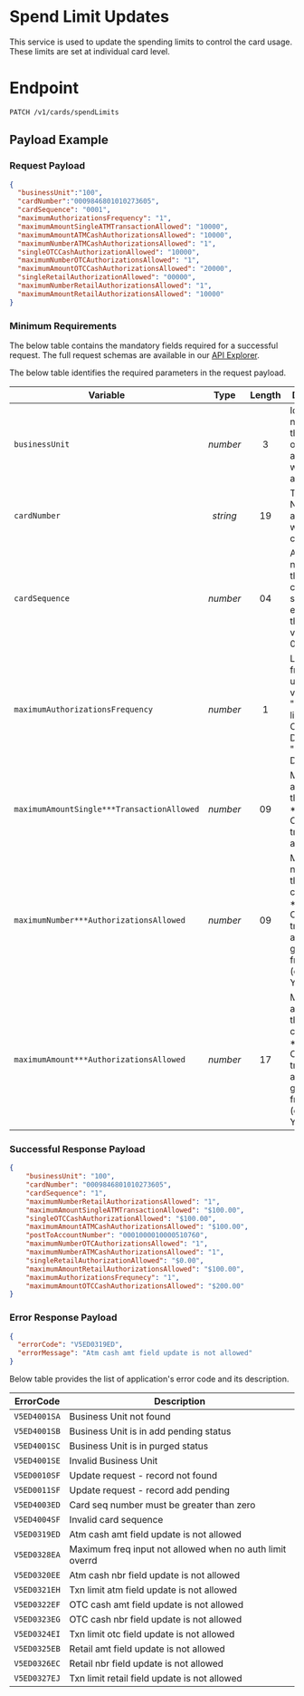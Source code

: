 # Spend Limit Updates

This service is used to update the spending limits to control the card usage.  These limits are set at individual card level.


# Endpoint
`PATCH /v1/cards/spendLimits`


## Payload Example

### Request Payload

```json
{
  "businessUnit":"100",
  "cardNumber":"0009846801010273605",
  "cardSequence": "0001",
  "maximumAuthorizationsFrequency": "1",
  "maximumAmountSingleATMTransactionAllowed": "10000",
  "maximumAmountATMCashAuthorizationsAllowed": "10000",
  "maximumNumberATMCashAuthorizationsAllowed": "1",  
  "singleOTCCashAuthorizationAllowed": "10000",
  "maximumNumberOTCAuthorizationsAllowed": "1",
  "maximumAmountOTCCashAuthorizationsAllowed": "20000",  
  "singleRetailAuthorizationAllowed": "00000",
  "maximumNumberRetailAuthorizationsAllowed": "1",  
  "maximumAmountRetailAuthorizationsAllowed": "10000"  
}
```

### Minimum Requirements
The below table contains the mandatory fields required for a successful request. The full request schemas are available in our [API Explorer](../api/?type=patch&path=/v1/cards/spendLimits).

The below table identifies the required parameters in the request payload.

| Variable | Type | Length | Description |
| -------- | :--: | :------------: | ------------------ |
| `businessUnit` | *number* | 3 | Identification number of the organization associated with the account. |
| `cardNumber` | *string* | 19 | Token Number associated with the clear PAN. | 
| `cardSequence` | *number* | 04 | A sequence number of the card in case of card scheme 2 else pass the default value of 0001. | 
| `maximumAuthorizationsFrequency` | *number* | 1 | Limit frequency to update. Valid values are a) "1"  Daily limits b) "2" Cycle to Date limits c) "3" Year to Date limits  | 
| `maximumAmountSingle***TransactionAllowed` | *number* | 09 | Maximum amount of the Single ***(ATM / OTC / Retail) transaction allowed. | 
| `maximumNumber***AuthorizationsAllowed` | *number* | 09 | Maximum number of the cumulatative ***(ATM / OTC / Retail) transaction allowed for a given frequency (daily / CTD/ YTD). | 
| `maximumAmount***AuthorizationsAllowed` | *number* | 17 | Maximum amount of the cumulatative ***(ATM / OTC / Retail) transaction allowed for a given frequency (daily / CTD/ YTD). | 


### Successful Response Payload

```json
{
    "businessUnit": "100",
    "cardNumber": "0009846801010273605",
    "cardSequence": "1",
    "maximumNumberRetailAuthorizationsAllowed": "1",
    "maximumAmountSingleATMTransactionAllowed": "$100.00",
    "singleOTCCashAuthorizationAllowed": "$100.00",
    "maximumAmountATMCashAuthorizationsAllowed": "$100.00",
    "postToAccountNumber": "0001000010000510760",
    "maximumNumberOTCAuthorizationsAllowed": "1",
    "maximumNumberATMCashAuthorizationsAllowed": "1",
    "singleRetailAuthorizationAllowed": "$0.00",
    "maximumAmountRetailAuthorizationsAllowed": "$100.00",
    "maximumAuthorizationsFrequnecy": "1",
    "maximumAmountOTCCashAuthorizationsAllowed": "$200.00"    
}

```

### Error Response Payload

```json
{
  "errorCode": "V5ED0319ED",
  "errorMessage": "Atm cash amt field update is not allowed"  
}
```
Below table provides the list of application's error code and its description. 

| ErrorCode |  Description |
| --------  | ------------------ |
|`V5ED4001SA` |	Business Unit not found|
|`V5ED4001SB` |	Business Unit is in add pending status|
|`V5ED4001SC` |	Business Unit is in purged status|
|`V5ED4001SE` |	Invalid Business Unit|
|`V5ED0010SF` |	Update request - record not found|
|`V5ED0011SF` |	Update request - record add pending|
|`V5ED4003ED` | Card seq number must be greater than zero|   
|`V5ED4004SF` | Invalid card sequence|   
|`V5ED0319ED` | Atm cash amt field update is not allowed|         
|`V5ED0328EA` | Maximum freq input not allowed when no auth limit overrd|
|`V5ED0320EE` | Atm cash nbr field update is not allowed | 
|`V5ED0321EH` | Txn limit atm field update is not allowed |     
|`V5ED0322EF` | OTC cash amt field update is not allowed|  
|`V5ED0323EG` | OTC cash nbr field update is not allowed|
|`V5ED0324EI` | Txn limit otc field update is not allowed | 
|`V5ED0325EB` | Retail amt field update is not allowed | 
|`V5ED0326EC` | Retail nbr field update is not allowed|
|`V5ED0327EJ` | Txn limit retail field update is not allowed|  
